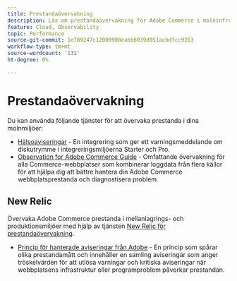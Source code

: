 ```yaml
---
title: Prestandaövervakning
description: Läs om prestandaövervakning för Adobe Commerce i molninfrastruktur.
feature: Cloud, Observability
topic: Performance
source-git-commit: 1e789247c12009908eabb6039d951acbdfcc9263
workflow-type: tm+mt
source-wordcount: '131'
ht-degree: 0%

---
```


# Prestandaövervakning

Du kan använda följande tjänster för att övervaka prestanda i dina molnmiljöer:

- [Hälsoaviseringar](../integrations/health-notifications.md) - En integrering som ger ett varningsmeddelande om diskutrymme i integreringsmiljöerna Starter och Pro.
- [Observation for Adobe Commerce Guide](https://experienceleague.adobe.com/docs/commerce-operations/tools/observation-for-adobe-commerce/intro.html) - Omfattande övervakning för alla Commerce-webbplatser som kombinerar loggdata från flera källor för att hjälpa dig att bättre hantera din Adobe Commerce webbplatsprestanda och diagnostisera problem.

## New Relic

Övervaka Adobe Commerce prestanda i mellanlagrings- och produktionsmiljöer med hjälp av tjänsten [New Relic för prestandaövervakning](new-relic-service.md).

- [Princip för hanterade aviseringar från Adobe](investigate-performance.md#monitor-performance-with-managed-alerts) - En princip som spårar olika prestandamått och innehåller en samling aviseringar som anger tröskelvärden för att utlösa varningar och kritiska aviseringar när webbplatsens infrastruktur eller programproblem påverkar prestandan.
